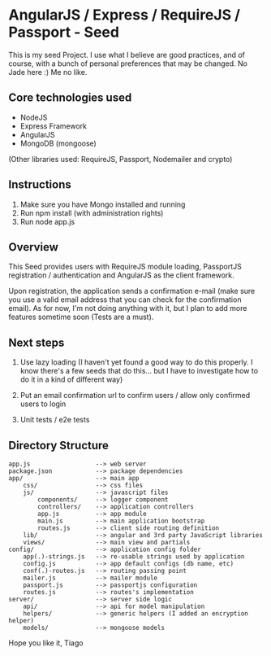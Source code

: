 # AngularJS / Express / RequireJS / Passport - Seed

This is my seed Project. 
I use what I believe are good practices, and of course, with a bunch of personal preferences that may be changed. 
No Jade here :) Me no like.

## Core technologies used

- NodeJS
- Express Framework
- AngularJS
- MongoDB (mongoose)

(Other libraries used: RequireJS, Passport, Nodemailer and crypto)

## Instructions

1. Make sure you have Mongo installed and running
2. Run npm install (with administration rights)
3. Run node app.js

## Overview

This Seed provides users with RequireJS module loading, PassportJS registration / authentication and AngularJS as the client framework.

Upon registration, the application sends a confirmation e-mail (make sure you use a valid email address that you can check for the confirmation email). As for now, I'm not doing anything with it, but I plan to add more features sometime soon (Tests are a must).

## Next steps

1. Use lazy loading (I haven't yet found a good way to do this properly. I know there's a few seeds that do this... but I have to investigate how to do it in a kind of different way)

2. Put an email confirmation url to confirm users / allow only confirmed users to login

0. Unit tests / e2e tests

## Directory Structure
    
	app.js              	--> web server
    package.json        	--> package dependencies
    app/             		--> main app
      	css/              	--> css files
      	js/               	--> javascript files
      		components/		--> logger component
        	controllers/	--> application controllers      	
        	app.js          --> app module
        	main.js 		--> main application bootstrap
        	routes.js 		--> client side routing definition
    	lib/            	--> angular and 3rd party JavaScript libraries
    	views/				--> main view and partials
	config/					--> application config folder
		app(.)-strings.js 	--> re-usable strings used by application
		config.js 			--> app default configs (db name, etc)
		conf(.)-routes.js 	--> routing passing point
		mailer.js 			--> mailer module
		passport.js 		--> passportjs configuration
		routes.js 			--> routes's implementation
	server/					--> server side logic
  		api/				--> api for model manipulation	
      	helpers/			--> generic helpers (I added an encryption helper)
    	models/				--> mongoose models      	

Hope you like it,
Tiago
